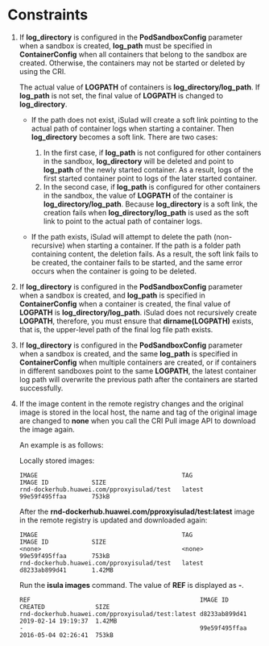 # Constraints<a name="EN-US_TOPIC_0184808120"></a>

1.  If  **log\_directory**  is configured in the  **PodSandboxConfig**  parameter when a sandbox is created,  **log\_path**  must be specified in  **ContainerConfig**  when all containers that belong to the sandbox are created. Otherwise, the containers may not be started or deleted by using the CRI.

    The actual value of  **LOGPATH**  of containers is  **log\_directory/log\_path**. If  **log\_path**  is not set, the final value of  **LOGPATH**  is changed to  **log\_directory**.

    -   If the path does not exist, iSulad will create a soft link pointing to the actual path of container logs when starting a container. Then  **log\_directory**  becomes a soft link. There are two cases:
        1.  In the first case, if  **log\_path**  is not configured for other containers in the sandbox,  **log\_directory**  will be deleted and point to  **log\_path**  of the newly started container. As a result, logs of the first started container point to logs of the later started container.
        2.  In the second case, if  **log\_path**  is configured for other containers in the sandbox, the value of  **LOGPATH**  of the container is  **log\_directory/log\_path**. Because  **log\_directory**  is a soft link, the creation fails when  **log\_directory/log\_path**  is used as the soft link to point to the actual path of container logs.

    -   If the path exists, iSulad will attempt to delete the path \(non-recursive\) when starting a container. If the path is a folder path containing content, the deletion fails. As a result, the soft link fails to be created, the container fails to be started, and the same error occurs when the container is going to be deleted.

2.  If  **log\_directory**  is configured in the  **PodSandboxConfig**  parameter when a sandbox is created, and  **log\_path**  is specified in  **ContainerConfig**  when a container is created, the final value of  **LOGPATH**  is  **log\_directory/log\_path**. iSulad does not recursively create  **LOGPATH**, therefore, you must ensure that  **dirname\(LOGPATH\)**  exists, that is, the upper-level path of the final log file path exists.
3.  If  **log\_directory**  is configured in the  **PodSandboxConfig**  parameter when a sandbox is created, and the same  **log\_path**  is specified in  **ContainerConfig**  when multiple containers are created, or if containers in different sandboxes point to the same  **LOGPATH**, the latest container log path will overwrite the previous path after the containers are started successfully.
4.  If the image content in the remote registry changes and the original image is stored in the local host, the name and tag of the original image are changed to  **none**  when you call the CRI Pull image API to download the image again.

    An example is as follows:

    Locally stored images:

    ```
    IMAGE                                        TAG                 IMAGE ID            SIZE
    rnd-dockerhub.huawei.com/pproxyisulad/test   latest              99e59f495ffaa       753kB
    ```

    After the  **rnd-dockerhub.huawei.com/pproxyisulad/test:latest**  image in the remote registry is updated and downloaded again:

    ```
    IMAGE                                        TAG                 IMAGE ID            SIZE
    <none>                                       <none>              99e59f495ffaa       753kB
    rnd-dockerhub.huawei.com/pproxyisulad/test   latest              d8233ab899d41       1.42MB
    ```

    Run the  **isula images**  command. The value of  **REF**  is displayed as  **-**.

    ```
    REF                                               IMAGE ID               CREATED              SIZE       
    rnd-dockerhub.huawei.com/pproxyisulad/test:latest d8233ab899d41          2019-02-14 19:19:37  1.42MB     
    -                                                 99e59f495ffaa          2016-05-04 02:26:41  753kB
    ```


